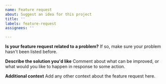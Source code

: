 ```yaml
---
name: Feature request
about: Suggest an idea for this project
title: ''
labels: feature-request
assignees: ''

---
```


**Is your feature request related to a problem?**
If so, make sure your problem hasn't been listed before.

**Describe the solution you'd like**
Comment about what can be improved, or what would you like to happen in response to some action.

**Additional context**
Add any other context about the feature request here.
